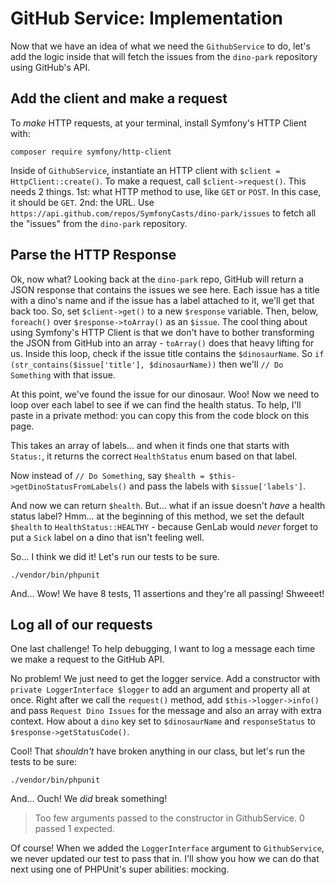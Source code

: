 # GitHub Service: Implementation

Now that we have an idea of what we need the `GithubService` to do, let's add
the logic inside that will fetch the issues from the `dino-park` repository
using GitHub's API.

## Add the client and make a request

To *make* HTTP requests, at your terminal, install Symfony's HTTP Client with:

```terminal
composer require symfony/http-client
```

Inside of `GithubService`, instantiate an HTTP 
client with `$client = HttpClient::create()`. To make a request, call
`$client->request()`. This needs 2 things. 1st: what HTTP
method to use, like `GET` or `POST`. In this case, it should be `GET`. 
2nd: the URL. Use
`https://api.github.com/repos/SymfonyCasts/dino-park/issues` to fetch all the 
"issues" from the `dino-park` repository.

## Parse the HTTP Response

Ok, now what? Looking back at the 
`dino-park` repo, GitHub will return a JSON response that contains the issues we
see here. Each issue has a title with a dino's name and if the issue has a label 
attached to it, we'll get that back too. So, set `$client->get()` to a new `$response`
variable. Then, below, `foreach()` over `$response->toArray()` as an `$issue`. The cool thing about using Symfony's 
HTTP Client is that we don't have to bother transforming the JSON from GitHub into an 
array - `toArray()` does that heavy lifting for us. Inside this loop,
check if the issue title contains the `$dinosaurName`. So 
`if (str_contains($issue['title'], $dinosaurName))` then we'll `// Do Something`
with that issue.

At this point, we've found the issue for our dinosaur. Woo! Now we need to
loop over each label to see if we can find the health status. To help, I'll
paste in a private method: you can copy this from the code block on this page.

This takes an array of labels... and when it finds one that starts with `Status:`,
it returns the correct `HealthStatus` enum based on that label.

Now instead of `// Do Something`, say
`$health = $this->getDinoStatusFromLabels()` and pass the labels with `$issue['labels']`. 

And now we can return `$health`. But... what if an issue doesn't *have* a health 
status label? Hmm... at the beginning of this method, we set the default `$health` 
to `HealthStatus::HEALTHY` - because GenLab would *never* forget to put a
`Sick` label on a dino that isn't feeling well.

So... I think we did it! Let's run our tests to be sure.

```terminal
./vendor/bin/phpunit
```

And... Wow! We have 8 tests, 11 assertions and they're all passing! Shweeet!

## Log all of our requests

One last challenge! To help debugging, I want to log a message each time we make
a request to the GitHub API.

No problem! We just need to get the logger service. Add a constructor with
`private LoggerInterface $logger` to add an argument and property all at once. Right
after we call the `request()` method, add
`$this->logger->info()` and pass `Request Dino Issues` for the message and also
an array with extra context. How about a `dino` key set to
`$dinosaurName` and `responseStatus` to `$response->getStatusCode()`. 

Cool! That *shouldn't* have broken anything in our class, but let's run the tests to be sure:

```terminal-silent
./vendor/bin/phpunit
```

And... Ouch! We *did* break something!

> Too few arguments passed to the constructor in GithubService. 0 passed 1 expected.

Of course! When we added the `LoggerInterface` argument to `GithubService`, we never updated our
test to pass that in. I'll show you how we can
do that next using one of PHPUnit's super abilities: mocking.
